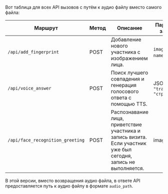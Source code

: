 Вот таблица для всех API вызовов с путём к аудио файлу вместо самого файла:

| **Маршрут**                      | **Метод** | **Описание**                                                                                                     | **Параметры запроса**             | **Ответ**                                                                                                                                                                                    |
|----------------------------------|-----------|------------------------------------------------------------------------------------------------------------------|-----------------------------------|----------------------------------------------------------------------------------------------------------------------------------------------------------------------------------------------|
| `/api/add_fingerprint`           | POST      | Добавление нового участника с изображением лица.                                                                 | `image` (файл), `name` (строка)   | Успешно: `{"message": "Participant {name} added successfully."}` <br> Ошибка: `{"error": "сообщение об ошибке"}`                                                                             |
| `/api/voice_answer`              | POST      | Поиск лучшего совпадения и генерация голосового ответа с помощью TTS.                                            | JSON `{ "transcript": "строка" }` | Найдено совпадение: `{"audio_path": "path/to/voice_answer.wav"}` <br> Не найдено: `{"message": "No similar question found."}`                                                                |
| `/api/face_recognition_greeting` | POST      | Распознавание лица, приветствие участника и запись визита. Если участник уже был сегодня, запись не выполняется. | image (файл)                      | Успешно: `{"audio_path": "path/to/greeting.wav"}` <br> Уже был сегодня: `{"message": "Visitor has already visited today."}` <br> Не найдено: `{"message": "No matching participant found."}` |

В этой версии, вместо возвращения аудио файла, в ответе API предоставляется путь к аудио файлу в формате `audio_path`.